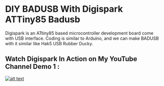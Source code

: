 # DIY BADUSB With Digispark ATTiny85 Badusb
Digispark is an ATtiny85 based microcontroller development board come with USB interface. Coding is similar to Arduino, and we can make BADUSB with it similar like Hak5 USB Rubber Ducky.


## Watch Digispark In Action on My YouTube Channel Demo 1 : 
[![alt text](https://img.youtube.com/vi/cLWqbGjDmPk/maxresdefault.jpg)](https://youtu.be/X77ZUo82cyw)
